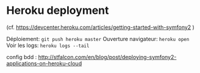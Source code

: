 # Heroku deployment

(cf. https://devcenter.heroku.com/articles/getting-started-with-symfony2 )

Déploiement: `git push heroku master`
Ouverture navigateur: `heroku open`
Voir les logs: `heroku logs --tail`

config bdd : http://stfalcon.com/en/blog/post/deploying-symfony2-applications-on-heroku-cloud
